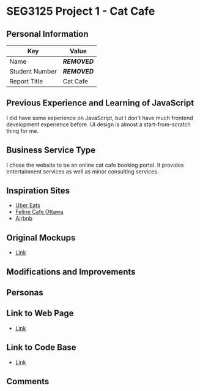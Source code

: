 # SEG3125 Project 1 - Cat Cafe

## Personal Information

| Key            | Value         |
|----------------|---------------|
| Name           | ***REMOVED*** |
| Student Number | ***REMOVED***     |
| Report Title   | Cat Cafe      |

## Previous Experience and Learning of JavaScript

I did have some experience on JavaScript, but I don't have much frontend development experience before. UI design is
almost a start-from-scratch thing for me.

## Business Service Type

I chose the website to be an online cat cafe booking portal.
It provides entertainment services as well as minor consulting services.

## Inspiration Sites
* [Uber Eats](https://www.ubereats.com/)
* [Feline Cafe Ottawa](https://felinecafeottawa.com/)
* [Airbnb](https://www.airbnb.ca/)

## Original Mockups
* [Link](https://seg3125-summer-2022-project-1.pages.dev/mockup/)

## Modifications and Improvements


## Personas

## Link to Web Page
* [Link](https://seg3125-summer-2022-project-1.pages.dev/)

## Link to Code Base
* [Link](https://github.com/uOttawa-Collabs/SEG3125-Summer-2022-Project-1)

## Comments
